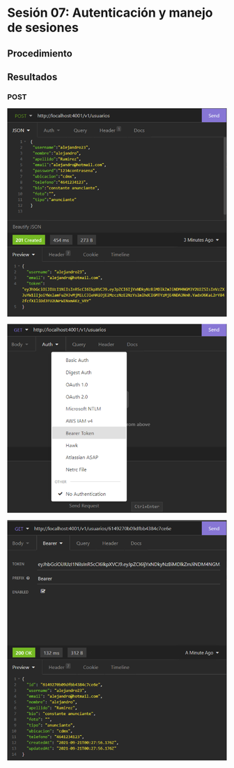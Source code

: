# Sesión 07: Autenticación y manejo de sesiones

## Procedimiento

## Resultados

### POST
![Imagen](./images/post-usuario.png)


![Imagen](./images/getbytoken-usuario.png)


![Imagen](./images/getbytoken-usuario-ejemplo.png)